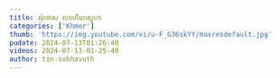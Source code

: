 ```yaml
---
title: សុំទោស លាហើយស្នេហា
categories: ['Khmer']
thumb: 'https://img.youtube.com/vi/u-F_G36skYY/maxresdefault.jpg'
pudate: 2024-07-13T01:26:40
videos: 2024-07-13-01-25-40
author: tin-sokhavuth
---
```

